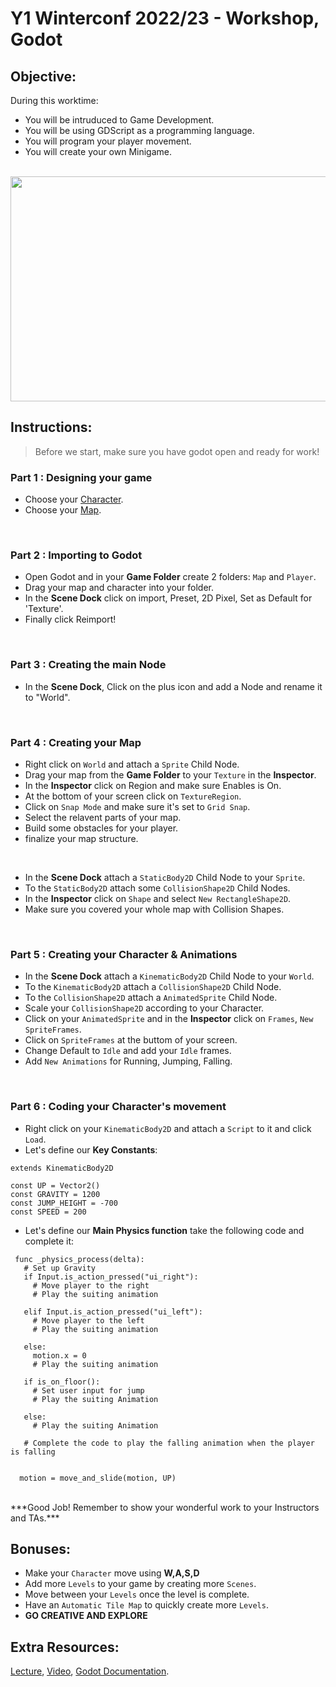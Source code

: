   # Y1 Winterconf 2022/23 - Workshop, Godot
  
  ## Objective:
  During this worktime: 
  - You will be intruduced to Game Development.
  - You will be using GDScript as a programming language.
  - You will program your player movement.
  - You will create your own Minigame.

<br>
<div align="center">
<img src="https://i.redd.it/4vepr95bye861.gif" width="640" height="360" />
</div>


## Instructions:
> Before we start, make sure you have godot open and ready for work!

### Part 1 : Designing your game
 - Choose your [Character](https://drive.google.com/drive/folders/17heoqicF1QPqbZkdqBJTqS7rkZeMe7k_).
 - Choose your [Map](https://drive.google.com/drive/folders/1qKDc3ycTWMciUUyECka5DdPp5M8XxmWL).
<br>

### Part 2 : Importing to Godot
 - Open Godot and in your **Game Folder** create 2 folders: `Map` and `Player`.
 - Drag your map and character into your folder.
 - In the **Scene Dock** click on import, Preset, 2D Pixel, Set as Default for 'Texture'.
 - Finally click Reimport!
<br>

### Part 3 : Creating the main Node
 - In the **Scene Dock**, Click on the plus icon and add a Node and rename it to "World".  

<br>

### Part 4 : Creating your Map
 - Right click on `World` and attach a `Sprite` Child Node. 
 - Drag your map from the **Game Folder** to your `Texture` in the **Inspector**.
 - In the **Inspector** click on Region and make sure Enables is On.
 - At the bottom of your screen click on `TextureRegion`.
 - Click on `Snap Mode` and make sure it's set to `Grid Snap`.
 - Select the relavent parts of your map.
 - Build some obstacles for your player.
 - finalize your map structure.

<br>  

 - In the **Scene Dock** attach a `StaticBody2D` Child Node to your `Sprite`.
 - To the `StaticBody2D` attach some `CollisionShape2D` Child Nodes.
 - In the **Inspector** click on `Shape` and select `New RectangleShape2D`.
 - Make sure you covered your whole map with Collision Shapes.
  
<br> 

### Part 5 : Creating your Character & Animations
 - In the **Scene Dock** attach a `KinematicBody2D` Child Node to your `World`.
 - To the `KinematicBody2D` attach a `CollisionShape2D` Child Node.
 - To the `CollisionShape2D` attach a `AnimatedSprite` Child Node.
 - Scale your `CollisionShape2D` according to your Character.
 - Click on your `AnimatedSprite` and in the **Inspector** click on `Frames`, `New SpriteFrames`.
 - Click on `SpriteFrames` at the buttom of your screen.
 - Change Default to `Idle` and add your `Idle` frames.
 - Add `New Animations` for Running, Jumping, Falling.


<br> 

### Part 6 : Coding your Character's movement
 - Right click on your `KinematicBody2D` and attach a `Script` to it and click `Load`.
 - Let's define our **Key Constants**:
  ```gdscript
  extends KinematicBody2D
  
  const UP = Vector2()
  const GRAVITY = 1200
  const JUMP_HEIGHT = -700
  const SPEED = 200
  ```
 - Let's define our **Main Physics function** take the following code and complete it:
 
 ```gdscript
  func _physics_process(delta):
    # Set up Gravity
    if Input.is_action_pressed("ui_right"):
      # Move player to the right
      # Play the suiting animation
      
    elif Input.is_action_pressed("ui_left"):
      # Move player to the left
      # Play the suiting animation
      
    else: 
      motion.x = 0 
      # Play the suiting animation
      
    if is_on_floor():
      # Set user input for jump 
      # Play the suiting Animation
      
    else:
      # Play the suiting Animation
      
    # Complete the code to play the falling animation when the player is falling 
      
      
   motion = move_and_slide(motion, UP)
  ```

<br>
***Good Job! Remember to show your wonderful work to your Instructors and TAs.***

## Bonuses:
 - Make your `Character` move using **W,A,S,D**
 - Add more `Levels` to your game by creating more `Scenes`.
 - Move between your `Levels` once the level is complete.
 - Have an `Automatic Tile Map` to quickly create more `Levels`.
 - **GO CREATIVE AND EXPLORE**

## Extra Resources:
[Lecture](https://docs.google.com/presentation/d/1dV9A2t-hab9TFk4qK4kSlH3Dy74iri7XSTFc9AFVvkY/edit#slide=id.g1bf1654ac85_0_357),
[Video](https://www.youtube.com/playlist?list=PL9FzW-m48fn2jlBu_0DRh7PvAt-GULEmd),
[Godot Documentation](https://docs.godotengine.org/en/stable/index.html).





